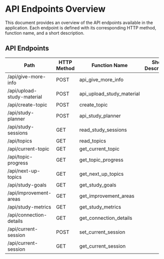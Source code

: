 # API Endpoints Overview
This document provides an overview of the API endpoints available in the application. Each endpoint is defined with its corresponding HTTP method, function name, and a short description.

## API Endpoints

| Path                           | HTTP Method | Function Name          | Short Description |
|--------------------------------|-------------|------------------------|-------------------|
| /api/give-more-info            | POST        | api_give_more_info     |                   |
| /api/upload-study-material     | POST        | api_upload_study_material |                 |
| /api/create-topic              | POST        | create_topic           |                   |
| /api/study-planner             | POST        | api_study_planner      |                   |
| /api/study-sessions            | GET         | read_study_sessions     |                   |
| /api/topics                    | GET         | read_topics             |                   |
| /api/current-topic             | GET         | get_current_topic       |                   |
| /api/topic-progress            | GET         | get_topic_progress      |                   |
| /api/next-up-topics           | GET         | get_next_up_topics      |                   |
| /api/study-goals              | GET         | get_study_goals        |                   |
| /api/improvement-areas         | GET         | get_improvement_areas   |                   |
| /api/study-metrics            | GET         | get_study_metrics      |                   |
| /api/connection-details        | GET         | get_connection_details  |                   |
| /api/current-session           | POST        | set_current_session     |                   |
| /api/current-session           | GET         | get_current_session     |                   |